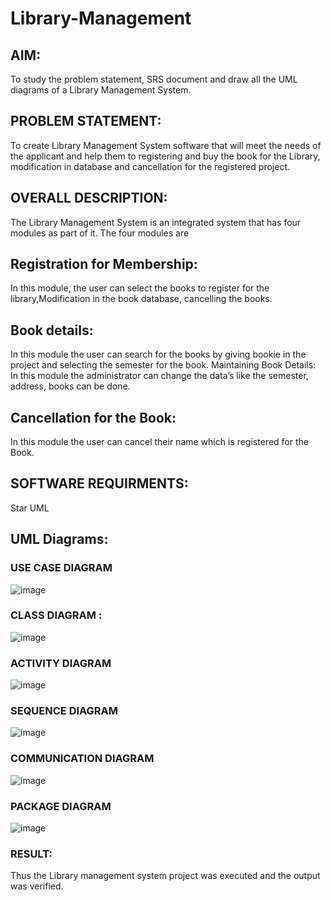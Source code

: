 # Library-Management
## AIM:
To study the problem statement, SRS document and draw all the UML diagrams of a Library Management System.

## PROBLEM STATEMENT:
To create Library Management System software that will meet the needs of the applicant
and help them to registering and buy the book for the Library, modification in database and
cancellation for the registered project.

## OVERALL DESCRIPTION:
The Library Management System is an integrated system that has four modules as part of
it. The four modules are

## Registration for Membership:
In this module, the user can select the books to register for the library,Modification in the book
database, cancelling the books.

## Book details:
In this module the user can search for the books by giving bookie in the project and selecting
the semester for the book.
Maintaining Book Details:
In this module the administrator can change the data’s like the semester, address, books can be
done.

## Cancellation for the Book:
In this module the user can cancel their name which is registered for the Book.

## SOFTWARE REQUIRMENTS:
Star UML

## UML Diagrams:
### USE CASE DIAGRAM
![image](https://github.com/Jayabharathi3/Library-Management/assets/120367796/ee881a27-2b3e-495d-8583-99c2a8bfc8bf)

### CLASS DIAGRAM :
![image](https://github.com/Jayabharathi3/Library-Management/assets/120367796/3f52ab6f-fe13-4c28-a00e-57014ae2daa8)

### ACTIVITY DIAGRAM
![image](https://github.com/Jayabharathi3/Library-Management/assets/120367796/bc64ed0a-c456-4ad7-832a-d1b6a5c43ce9)

### SEQUENCE DIAGRAM
![image](https://github.com/Jayabharathi3/Library-Management/assets/120367796/3df39ad7-455b-4362-97d6-7991d8398907)

### COMMUNICATION DIAGRAM
![image](https://github.com/Jayabharathi3/Library-Management/assets/120367796/cd6970e8-2b9e-40f0-9304-3bc452c94be7)

### PACKAGE DIAGRAM
![image](https://github.com/Jayabharathi3/Library-Management/assets/120367796/0e370245-6746-4fa5-9c09-be988113ef38)


### RESULT:
Thus the Library management system project was executed and the output was verified.
